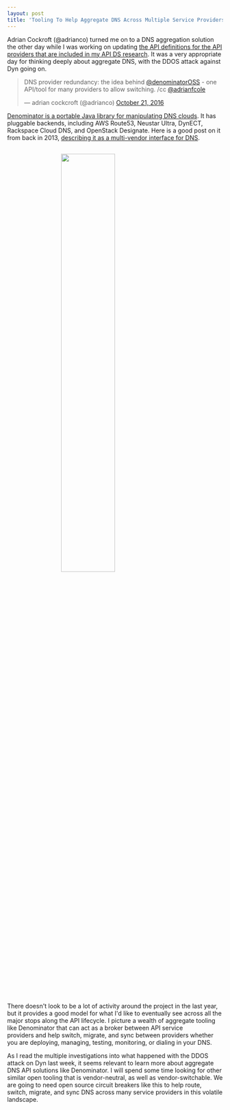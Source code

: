 ```yaml
---
layout: post
title: 'Tooling To Help Aggregate DNS Across Multiple Service Providers'
---
```

<p>Adrian Cockroft (@adrianco) turned me on to a DNS aggregation solution the other day while I was working on updating <a href="http://dns.apievangelist.com/apis/">the API definitions for the API providers that are included in my API DS research</a>. It was a very appropriate day for thinking deeply about aggregate DNS, with the DDOS attack against Dyn going on.</p>
<blockquote class="twitter-tweet">
<p dir="ltr" lang="en">DNS provider redundancy: the idea behind <a href="https://twitter.com/denominatorOSS">@denominatorOSS</a> - one API/tool for many providers to allow switching. /cc <a href="https://twitter.com/adrianfcole">@adrianfcole</a></p>
&mdash; adrian cockcroft (@adrianco) <a href="https://twitter.com/adrianco/status/789467783947878400">October 21, 2016</a></blockquote>
<p><a href="https://github.com/Netflix/denominator"><span>Denominator&nbsp;</span>is a portable Java library for manipulating DNS clouds</a>. It has pluggable backends, including AWS Route53, Neustar Ultra, DynECT, Rackspace Cloud DNS, and OpenStack Designate. Here is a good post on it from back in 2013, <a href="http://techblog.netflix.com/2013/03/denominator-multi-vendor-interface-for.html">describing it as a multi-vendor interface for DNS</a>.&nbsp;</p>
<p><a href="https://github.com/Netflix/denominator"><img style="padding: 15px; display: block; margin-left: auto; margin-right: auto;" src="http://kinlane-productions.s3.amazonaws.com/api_evangelist_site/blog/68747470733a2f2f7261772e6769746875622e636f6d2f4e6574666c69782f64656e6f6d696e61746f722f6d61737465722f64656e6f6d696e61746f722e6a7067.jpeg" alt="" width="50%" align="center" /></a></p>
<p>There doesn't look to be a lot of activity around the project in the last year, but it provides a good model for what I'd like to eventually see across all the major stops along the API lifecycle. I picture a wealth of aggregate tooling like Denominator that can act as a broker between API service providers&nbsp;and help switch, migrate, and sync between providers whether you are deploying, managing, testing, monitoring, or dialing in your DNS.</p>
<p>As I read the multiple investigations into what happened with the DDOS attack on Dyn last week, it seems relevant to learn more about aggregate DNS API solutions like Denominator. I will spend some time looking for other similar open tooling that is vendor-neutral, as well as vendor-switchable. We are going to need open source circuit breakers like this to help route, switch, migrate, and sync DNS across many service providers in this volatile landscape.</p>